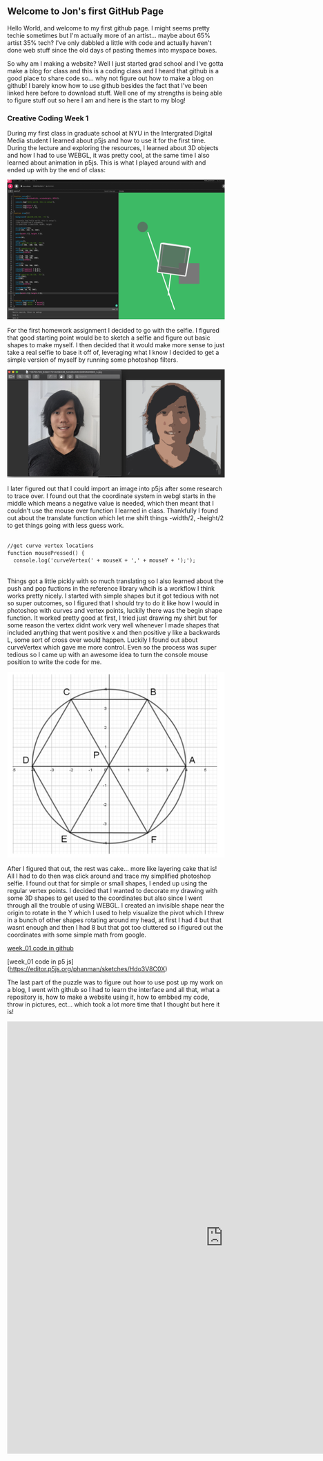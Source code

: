 ## Welcome to Jon's first GitHub Page

Hello World, and welcome to my first github page. I might seems pretty techie sometimes but I'm actually more of an artist... maybe about 65% artist 35% tech? I've only dabbled a little with code and actually haven't done web stuff since the old days of pasting themes into myspace boxes. 

So why am I making a website? Well I just started grad school and I've gotta make a blog for class and this is a coding class and I heard that github is a good place to share code so... why not figure out how to make a blog on github! I barely know how to use github besides the fact that I've been linked here before to download stuff. Well one of my strengths is being able to figure stuff out so here I am and here is the start to my blog!

### Creative Coding Week 1

During my first class in graduate school at NYU in the Intergrated Digital Media student I learned about p5js and how to use it for the first time. During the lecture and exploring the resources, I learned about 3D objects and how I had to use WEBGL, it was pretty cool, at the same time I also learned about animation in p5js. This is what I played around with and ended up with by the end of class:

![firstcode](https://raw.githubusercontent.com/phanman71/jons_github/week01/Screen%20Shot%202020-09-06%20at%209.02.55%20PM.png)

For the first homework assignment I decided to go with the selfie. I figured that good starting point would be to sketch a selfie and figure out basic shapes to make myself. I then decided that it would make more sense to just take a real selfie to base it off of, leveraging what I know I decided to get a simple version of myself by running some photoshop filters. 

![photoshop](https://raw.githubusercontent.com/phanman71/jons_github/week01/Screen%20Shot%202020-09-06%20at%209.01.01%20PM.png)

I later figured out that I could import an image into p5js after some research to trace over. I found out that the coordinate system in webgl starts in the middle which means a negative value is needed, which then meant that I couldn't use the mouse over function I learned in class. Thankfully I found out about the translate function which let me shift things -width/2, -height/2 to get things going with less guess work.

```markdown

//get curve vertex locations
function mousePressed() {
  console.log('curveVertex(' + mouseX + ',' + mouseY + ');');
  
```

Things got a little pickly with so much translating so I also learned about the push and pop fuctions in the reference library whcih is a workflow I think works pretty nicely. I started with simple shapes but it got tedious with not so super outcomes, so I figured that I should try to do it like how I would in photoshop with curves and vertex points, luckily there was the begin shape function. It worked pretty good at first, I tried just drawing my shirt but for some reason the vertex didnt work very well whenever I made shapes that included anything that went positive x and then positive y like a backwards L, some sort of cross over would happen. Luckily I found out about curveVertex which gave me more control. Even so the process was super tedious so I came up with an awesome idea to turn the console mouse position to write the code for me. 

![hexagon](https://raw.githubusercontent.com/phanman71/jons_github/week01/Screen%20Shot%202020-09-06%20at%209.11.44%20PM.png)


After I figured that out, the rest was cake... more like layering cake that is! All I had to do then was click around and trace my simplified photoshop selfie. I found out that for simple or small shapes, I ended up using the regular vertex points. I decided that I wanted to decorate my drawing with some 3D shapes to get used to the coordinates but also since I went through all the trouble of using WEBGL. I created an invisible shape near the origin to rotate in the Y which I used to help visualize the pivot which I threw in a bunch of other shapes rotating around my head, at first I had 4 but that wasnt enough and then I had 8 but that got too cluttered so i figured out the coordinates with some simple math from google.

[week_01 code in github](https://github.com/phanman71/jons_github/blob/week01/Jon_01_selfie/sketch.js)

[week_01 code in p5 js] (https://editor.p5js.org/phanman/sketches/Hdo3V8C0X)

The last part of the puzzle was to figure out how to use post up my work on a blog, I went with github so I had to learn the interface and all that, what a repository is, how to make a website using it, how to embbed my code, throw in pictures, ect... which took a lot more time that I thought but here it is!

<iframe style="width: 1000px; height: 1000px; overflow: hidden;"  scrolling="no" frameborder="0"
src="https://editor.p5js.org/phanman/embed/bmr3uVzmw">
</iframe>



